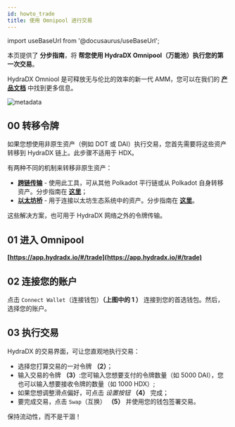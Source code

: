 ```yaml
---
id: howto_trade
title: 使用 Omnipool 进行交易
---
```


import useBaseUrl from '@docusaurus/useBaseUrl';

本页提供了 **分步指南**，将 **帮您使用 HydraDX Omnipool（万能池）执行您的第一次交易**。 

HydraDX Omniool 是可释放无与伦比的效率的新一代 AMM，您可以在我们的 **[产品文档](/)** 中找到更多信息。

<div style={{textAlign: 'center'}}>
  <img alt="metadata" src={useBaseUrl('/howto_trade/trade_screen.jpg')} />
</div>

## 00 转移令牌
如果您想使用非原生资产（例如 DOT 或 DAI）执行交易，您首先需要将这些资产转移到 HydraDX 链上。此步骤不适用于 HDX。

有两种不同的机制来转移非原生资产：
* **[跨链传输](https://app.hydradx.io/#/cross-chain)** - 使用此工具，可从其他 Polkadot 平行链或从 Polkadot 自身转移资产。分步指南在 **[这里](howto_xcm)**；
* **[以太坊桥](https://www.portalbridge.com/#/transfer)** - 用于连接以太坊生态系统中的资产。分步指南在 **[这里](/howto_bridge)**。

这些解决方案，也可用于 HydraDX 网络之外的令牌传输。

## 01 进入 Omnipool
**[https://app.hydradx.io/#/trade](https://app.hydradx.io/#/trade)**

## 02 连接您的账户
点击 `Connect Wallet`（连接钱包）**（上图中的 1 ）** 连接到您的首选钱包。然后，选择您的账户。

## 03 执行交易
HydraDX 的交易界面，可让您直观地执行交易：

* 选择您打算交易的一对令牌 **（2）**；
* 输入交易的令牌 **（3）**:您可输入您想要支付的令牌数量（如 5000 DAI），您也可以输入想要接收令牌的数量（如 1000 HDX）;
* 如果您想调整滑点偏好，可点击 *设置按钮* **（4）** 完成；
* 要完成交易，点击 `Swap`（互换） **（5）** 并使用您的钱包签署交易。

保持流动性，而不是干涸！

